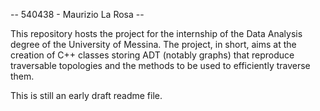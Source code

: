 -- 540438 - Maurizio La Rosa --

This repository hosts the project for the internship of the Data Analysis degree of the University of Messina. The project, in short, aims at the creation of C++ classes storing ADT (notably graphs) that reproduce traversable topologies and the methods to be used to efficiently traverse them.

This is still an early draft readme file.
